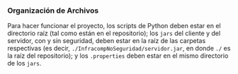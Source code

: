 ### Organización de Archivos

Para hacer funcionar el proyecto, los scripts de Python deben estar en el directorio raíz (tal como están en el repositorio); los `jars` del cliente y del servidor, con y sin seguridad, deben estar en la raíz de las carpetas respectivas (es decir, `./InfracompNoSeguridad/servidor.jar`, en donde `./` es la raíz del repositorio); y los `.properties` deben estar en el mismo directorio de los `jars`.

